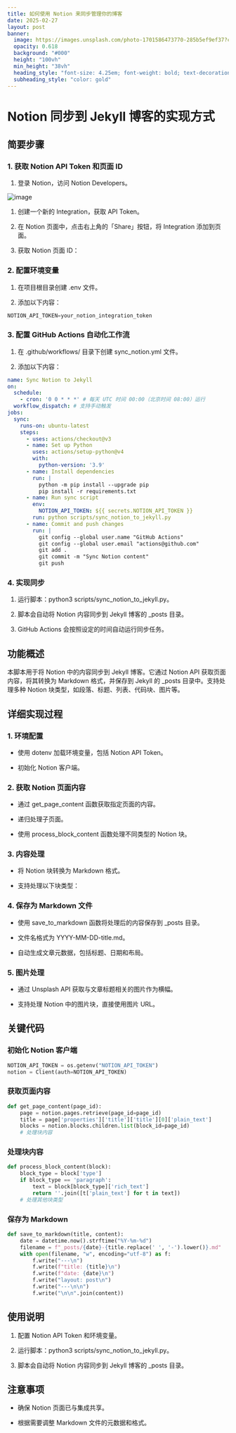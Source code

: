 ```yaml
---
title: 如何使用 Notion 来同步管理你的博客
date: 2025-02-27
layout: post
banner:
  image: https://images.unsplash.com/photo-1701586473770-285b5ef9ef37?crop=entropy&cs=tinysrgb&fit=max&fm=jpg&ixid=M3w2OTIwMzJ8MHwxfHJhbmRvbXx8fHx8fHx8fDE3NDA2MTk2NDZ8&ixlib=rb-4.0.3&q=80&w=1080
  opacity: 0.618
  background: "#000"
  height: "100vh"
  min_height: "38vh"
  heading_style: "font-size: 4.25em; font-weight: bold; text-decoration: underline"
  subheading_style: "color: gold"
---
```


# Notion 同步到 Jekyll 博客的实现方式

## 简要步骤

### 1. 获取 Notion API Token 和页面 ID

1. 登录 Notion，访问 Notion Developers。

![image](https://prod-files-secure.s3.us-west-2.amazonaws.com/a7a0cc5a-89b9-4cda-8686-1fba0ca52f40/d19c1afe-dea5-4312-9333-786b0ba83054/image.png?X-Amz-Algorithm=AWS4-HMAC-SHA256&X-Amz-Content-Sha256=UNSIGNED-PAYLOAD&X-Amz-Credential=ASIAZI2LB46623DDYIGT%2F20250227%2Fus-west-2%2Fs3%2Faws4_request&X-Amz-Date=20250227T012725Z&X-Amz-Expires=3600&X-Amz-Security-Token=IQoJb3JpZ2luX2VjEDEaCXVzLXdlc3QtMiJGMEQCIGYkC0YwCgcHbwV6vhm5url1ziymTmwxadnZkDp1MHMdAiASovD9XuyFdM6y3x7AYiZdh8kslygehlcmXEkuqBsiayr%2FAwhqEAAaDDYzNzQyMzE4MzgwNSIM7IqikmuyVjxk7EF8KtwDrLir1L1stYSS30CYv%2BLw505ob95ZcA5W9npdtMjEOxFF0eQHCZHeQDJ24BcsKHoFbUAdEgsOe3lp0Y%2F3AqVORfwWbXN3KSK1nEWt67xiP6niSvXRVzAPbgB%2BIVnoZ%2By17HRd8YXUP5CV76iY90jBYKHLn6rHYyn%2Byo%2F1kWtIcm%2F4GpJjUjqgIFpiKgjAqwJ5h%2FhfTGWrVVIGvnAvHMJCf8B4%2BighBTNfAsqWDApWrVrpOEv8NUhK46B0TpwGT6nSzXP2YvCmHTtmGu8VoojC0rMScmNDJWZZ5nwmzDtGvlXYyiGYTi0y%2FWRmI98lXrlNJrSF%2FjZ3Xrv8BqvaLt2DEVDRv3eYgqCPjBgK%2Fw%2FETJKU9pp%2F5XlY8OhrDLQvUKf1%2BHPysVM05BfmE%2B%2BRvepEaNm5cXu8pgnHlTk3gY9sz31JtI4jnU7f%2F36HPKegEMthOZDBhVaQAuJ0XUKu%2BnvpRE7xvRnxNgo3WGqlzZlwNooL796sC61iSxDy6Pc5s5XOEni9fpb2VLweI2DTufCuR9oOHU%2F%2B%2FNym315dFcaBu41Ri6j%2FEXH6c2twHXxtCcuabgM3C9WN0IQ%2BBqlBSUkIC4L%2BbBCyBucKVQLiDVdof%2BoseRN5mJFlYgA5Ldwwkfb%2BvQY6pgEgTTd9I3yNX9IQHIvgy3Iq8bdq3WPTWeqbiC%2FmyauGeBhxLRNoWdcjv2M0oi%2FqXGo3XLk%2FN5iGXq7ubKYuomXmIoRSeb9nXtYLQh2dBUNuy8m80gwB7cYbAuQArzE3JT4le105oyiExf1VyGWCgZzY4XKZCxGf2kKKQPUNwLVhHU5Tig4O20lgf9F2FFadkIv3EpY4LxX6jCXhGrpEpR8kkNJ0KMlf&X-Amz-Signature=d2aef383bfd23c28bc62ea7c983f2ba151549fc8d96749c210eb957b57949119&X-Amz-SignedHeaders=host&x-id=GetObject)

1. 创建一个新的 Integration，获取 API Token。

1. 在 Notion 页面中，点击右上角的「Share」按钮，将 Integration 添加到页面。

1. 获取 Notion 页面 ID：


### 2. 配置环境变量

1. 在项目根目录创建 .env 文件。

1. 添加以下内容：

```javascript
NOTION_API_TOKEN=your_notion_integration_token
```

### 3. 配置 GitHub Actions 自动化工作流

1. 在 .github/workflows/ 目录下创建 sync_notion.yml 文件。

1. 添加以下内容：

```yaml
name: Sync Notion to Jekyll
on:
  schedule:
    - cron: '0 0 * * *' # 每天 UTC 时间 00:00（北京时间 08:00）运行
  workflow_dispatch: # 支持手动触发
jobs:
  sync:
    runs-on: ubuntu-latest
    steps:
      - uses: actions/checkout@v3
      - name: Set up Python
        uses: actions/setup-python@v4
        with:
          python-version: '3.9'
      - name: Install dependencies
        run: |
          python -m pip install --upgrade pip
          pip install -r requirements.txt
      - name: Run sync script
        env:
          NOTION_API_TOKEN: ${{ secrets.NOTION_API_TOKEN }}
        run: python scripts/sync_notion_to_jekyll.py
      - name: Commit and push changes
        run: |
          git config --global user.name "GitHub Actions"
          git config --global user.email "actions@github.com"
          git add .
          git commit -m "Sync Notion content"
          git push
```

### 4. 实现同步

1. 运行脚本：python3 scripts/sync_notion_to_jekyll.py。

1. 脚本会自动将 Notion 内容同步到 Jekyll 博客的 _posts 目录。

1. GitHub Actions 会按照设定的时间自动运行同步任务。

## 功能概述

本脚本用于将 Notion 中的内容同步到 Jekyll 博客。它通过 Notion API 获取页面内容，将其转换为 Markdown 格式，并保存到 Jekyll 的 _posts 目录中。支持处理多种 Notion 块类型，如段落、标题、列表、代码块、图片等。

## 详细实现过程

### 1. 环境配置

- 使用 dotenv 加载环境变量，包括 Notion API Token。

- 初始化 Notion 客户端。

### 2. 获取 Notion 页面内容

- 通过 get_page_content 函数获取指定页面的内容。

- 递归处理子页面。

- 使用 process_block_content 函数处理不同类型的 Notion 块。

### 3. 内容处理

- 将 Notion 块转换为 Markdown 格式。

- 支持处理以下块类型：


### 4. 保存为 Markdown 文件

- 使用 save_to_markdown 函数将处理后的内容保存到 _posts 目录。

- 文件名格式为 YYYY-MM-DD-title.md。

- 自动生成文章元数据，包括标题、日期和布局。

### 5. 图片处理

- 通过 Unsplash API 获取与文章标题相关的图片作为横幅。

- 支持处理 Notion 中的图片块，直接使用图片 URL。

## 关键代码

### 初始化 Notion 客户端

```python
NOTION_API_TOKEN = os.getenv("NOTION_API_TOKEN")
notion = Client(auth=NOTION_API_TOKEN)
```

### 获取页面内容

```python
def get_page_content(page_id):
    page = notion.pages.retrieve(page_id=page_id)
    title = page['properties']['title']['title'][0]['plain_text']
    blocks = notion.blocks.children.list(block_id=page_id)
    # 处理块内容
```

### 处理块内容

```python
def process_block_content(block):
    block_type = block['type']
    if block_type == 'paragraph':
        text = block[block_type]['rich_text']
        return ''.join([t['plain_text'] for t in text])
    # 处理其他块类型
```

### 保存为 Markdown

```python
def save_to_markdown(title, content):
    date = datetime.now().strftime("%Y-%m-%d")
    filename = f"_posts/{date}-{title.replace(' ', '-').lower()}.md"
    with open(filename, "w", encoding="utf-8") as f:
        f.write("---\n")
        f.write(f"title: {title}\n")
        f.write(f"date: {date}\n")
        f.write("layout: post\n")
        f.write("---\n\n")
        f.write("\n\n".join(content))
```

## 使用说明

1. 配置 Notion API Token 和环境变量。

1. 运行脚本：python3 scripts/sync_notion_to_jekyll.py。

1. 脚本会自动将 Notion 内容同步到 Jekyll 博客的 _posts 目录。

## 注意事项

- 确保 Notion 页面已与集成共享。

- 根据需要调整 Markdown 文件的元数据和格式。